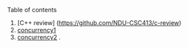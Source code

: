 

Table of contents
1. [C++ review] (https://github.com/NDU-CSC413/c-review)
1. [concurrency1](https://github.com/NDU-CSC413/concurrency1)
1. [concurrency2](https://github.com/NDU-CSC413/concurrency2)
.
